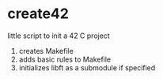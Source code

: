 # create42
little script to init a 42 C project 

1. creates Makefile
2. adds basic rules to Makefile
3. initializes libft as a submodule if specified
